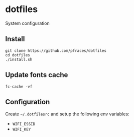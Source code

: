 dotfiles
========

System configuration

Install
-------

    git clone https://github.com/pfraces/dotfiles
    cd dotfiles
    ./install.sh

Update fonts cache
------------------

    fc-cache -vf

Configuration
-------------

Create `~/.dotfilesrc` and setup the following env variables:

*   `WIFI_ESSID`
*   `WIFI_KEY`
